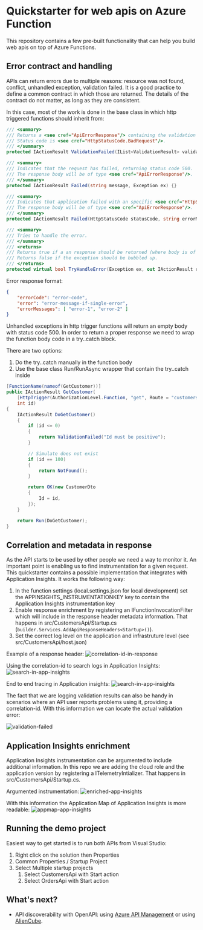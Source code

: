 # Quickstarter for web apis on Azure Function

This repository contains a few pre-built functionality that can help you build web apis on top of Azure Functions.

## Error contract and handling

APIs can return errors due to multiple reasons: resource was not found, conflict, unhandled exception, validation failed.
It is a good practice to define a common contract in which those are returned. The details of the contract do not matter, as long as they are consistent.

In this case, most of the work is done in the base class in which http triggered functions should inherit from:

```c#
/// <summary>
/// Returns a <see cref="ApiErrorResponse"/> containing the validation error messages.
/// Status code is <see cref="HttpStatusCode.BadRequest"/>.
/// </summary>
protected IActionResult ValidationFailed(IList<ValidationResult> validationResult) {}

/// <summary>
/// Indicates that the request has failed, returning status code 500.
/// The response body will be of type <see cref="ApiErrorResponse"/>.
/// </summary>
protected IActionResult Failed(string message, Exception ex) {}

/// <summary>
/// Indicates that application failed with an specific <see cref="HttpStatusCode"/>.
/// The response body will be of type <see cref="ApiErrorResponse"/>.
/// </summary>
protected IActionResult Failed(HttpStatusCode statusCode, string errorMessage, string errorCode) {}

/// <summary>
/// Tries to handle the error.
/// </summary>
/// <returns>
/// Returns true if a an response should be returned (where body is of type <see cref="ApiErrorResponse"/>.
/// Returns false if the exception should be bubbled up.
/// </returns>
protected virtual bool TryHandleError(Exception ex, out IActionResult response) {}
```

Error response format:

```json
{
    "errorCode": "error-code",
    "error": "error-message-if-single-error",
    "errorMessages": [ "error-1", "error-2" ]
}
```

Unhandled exceptions in http trigger functions will return an empty body with status code 500. In order to return a proper response we need to wrap the function body code in a try..catch block.

There are two options:

1. Do the try..catch manually in the function body
1. Use the base class Run/RunAsync wrapper that contain the try..catch inside

```c#
[FunctionName(nameof(GetCustomer))]
public IActionResult GetCustomer(
    [HttpTrigger(AuthorizationLevel.Function, "get", Route = "customers/{id}")] HttpRequest req,
    int id)
{
    IActionResult DoGetCustomer()
    {
        if (id <= 0)
        {
            return ValidationFailed("Id must be positive");
        }

        // Simulate does not exist
        if (id == 100)
        {
            return NotFound();
        }

        return OK(new CustomerDto
        {
            Id = id,
        });
    }

    return Run(DoGetCustomer);
}
```

## Correlation and metadata in response

As the API starts to be used by other people we need a way to monitor it. An important point is enabling us to find instrumentation for a given request. This quickstarter contains a possible implementation that integrates with Application Insights. It works the following way:

1. In the function settings (local.settings.json for local development) set the APPINSIGHTS_INSTRUMENTATIONKEY key to contain the Application Insights instrumentation key
1. Enable response enrichment by registering an IFunctionInvocationFilter which will include in the response header metadata information. That happens in src/CustomersApi/Startup.cs (`builder.Services.AddApiResponseHeaders<Startup>()`).
1. Set the correct log level on the application and infrastruture level (see src/CustomersApi/host.json)

Example of a response header:
![correlation-id-in-response](./media/postman-delete-failure.jpg)

Using the correlation-id to search logs in Application Insights:
![search-in-app-insights](./media/ai-search-delete-failure.jpg)

End to end tracing in Application insights:
![search-in-app-insights](./media/ai-e2e-delete-failure.jpg)

The fact that we are logging validation results can also be handy in scenarios where an API user reports problems using it, providing a correlation-id. With this information we can locate the actual validation error:

![validation-failed](./media/ai-search-validation-failed.jpg)

## Application Insights enrichment

Application Insights instrumentation can be argumented to include additional information. In this repo we are adding the cloud role and the application version by registering a ITelemetryIntializer. That happens in src/CustomersApi/Startup.cs.

Argumented instrumentation:
![enriched-app-insights](./media/ai-enriched-metadata.jpg)

With this information the Application Map of Application Insights is more readable:
![appmap-app-insights](./media/ai-application-map.jpg)

## Running the demo project

Easiest way to get started is to run both APIs from Visual Studio:
1. Right click on the solution then Properties
1. Common Properties / Startup Project
1. Select Multiple startup projects
   1. Select CustomersApi with Start action
   1. Select OrdersApi with Start action

## What's next?

- API discoverability with OpenAPI: using [Azure API Management](https://docs.microsoft.com/azure/azure-functions/functions-openapi-definition) or using [AlienCube](https://github.com/aliencube/AzureFunctions.Extensions).